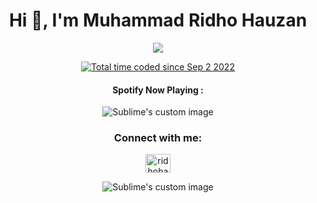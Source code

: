 <h1 align="center">Hi 👋, I'm Muhammad Ridho Hauzan</h1>

<p align="center">
  <img src="https://dcbadge.vercel.app/api/shield/421870331318239246"/>
</p>
<p align="center">
<a href="https://wakatime.com/@965d9741-7899-45af-ad82-711cd7f455b8"><img src="https://wakatime.com/badge/user/965d9741-7899-45af-ad82-711cd7f455b8.svg" alt="Total time coded since Sep 2 2022" /></a>
</p>
<h4 align="center">Spotify Now Playing :</h4>
<p align="center">
  <img src="https://spotify-github-profile.vercel.app/api/view?uid=316irjmno7r5442m3epu4r46z5bm&cover_image=true&theme=novatorem&show_offline=false&background_color=121212&bar_color=53b14f&bar_color_cover=false" alt="Sublime's custom image"/>
</p>



<h3 align="center">Connect with me:</h3>
<p align="center">
<a href="https://fb.com/ridhohauzan1" target="blank"><img align="center" src="https://raw.githubusercontent.com/rahuldkjain/github-profile-readme-generator/master/src/images/icons/Social/facebook.svg" alt="ridhohauzan1" height="30" width="40" /></a>
</p>

<p align="center">
<img src="https://github-profile-trophy.vercel.app/?username=rdhhauzan&no-frame=true&theme=dark_lover" alt="Sublime's custom image"/>
</p>
